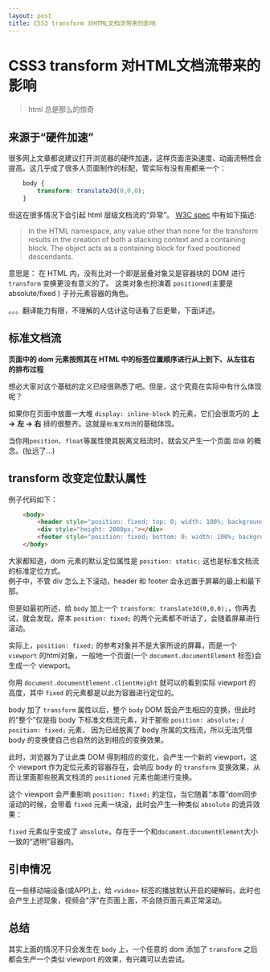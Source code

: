 ```yaml
---
layout: post
title: CSS3 transform 对HTML文档流带来的影响
---
```


# CSS3 transform 对HTML文档流带来的影响

> html 总是那么的惊奇

## 来源于“硬件加速”

很多网上文章都说建议打开浏览器的硬件加速，这样页面渲染速度、动画流畅性会提高。这几乎成了很多人页面制作的标配，管实际有没有用都来一个：

~~~css
    body {
        transform: translate3d(0,0,0);
    }
~~~

但这在很多情况下会引起 html 层级文档流的“异常”。
[W3C spec](http://www.w3.org/TR/css3-2d-transforms/#transform-rendering) 中有如下描述: 

> In the HTML namespace, any value other than none for the transform results in the creation of both a stacking context and a containing block. 
The object acts as a containing block for fixed positioned descendants.

意思是：
在 HTML 内，没有比对一个即是层叠对象又是容器块的 DOM 进行 `transform` 变换更没有意义的了。
这类对象也扮演着 `positioned`(主要是 absolute/fixed ) 子孙元素容器的角色。

。。。翻译能力有限，不理解的人估计这句话看了后更晕，下面详述。

## 标准文档流

**页面中的 dom 元素按照其在 HTML 中的标签位置顺序进行从上到下、从左往右的排布过程**

想必大家对这个基础的定义已经很熟悉了吧。但是，这个究竟在实际中有什么体现呢？

如果你在页面中放置一大堆 `display: inline-block` 的元素，它们会很乖巧的 **上 ->** **左 -> 右** 排的很整齐。这就是`标准文档流`的基础体现。

当你用`position`、`float`等属性使其脱离文档流时，就会又产生一个页面 `层级` 的概念。(扯远了...)

## transform 改变定位默认属性

例子代码如下：

~~~html
    <body>
        <header style="position: fixed; top: 0; width: 100%; background: red;">header</header>
        <div style="height: 2000px;"></div>
        <footer style="position: fixed; bottom: 0; width: 100%; background: blue;">footer</footer>
    </body>
~~~

大家都知道，dom 元素的默认定位属性是 `position: static;` 这也是标准文档流的标准定位方式。  
例子中，不管 div 怎么上下滚动，header 和 footer 会永远置于屏幕的最上和最下部。

但是如最初所述，给 `body` 加上一个 `transform: translate3d(0,0,0);`，你再去试，就会发现，原本 `position: fixed;` 的两个元素都不听话了，会随着屏幕进行滚动。

实际上，`position: fixed;` 的参考对象并不是大家所说的屏幕，而是一个 `viewport` 的html对象，一般地一个页面(一个 `document.documentElement` 标签)会生成一个 viewport。

你用 `document.documentElement.clientHeight` 就可以的看到实际 viewport 的高度，其中 `fixed` 的元素都是以此为容器进行定位的。

body 加了 `transform` 属性以后，整个 `body` DOM 既会产生相应的变换，但此时的“整个”仅是指 body 下标准文档流元素，对于那些 `position: absolute;` / `position: fixed;` 元素，
因为已经脱离了 body 所属的文档流，所以无法凭借 body 的变换使自己也自然的达到相应的变换效果。

此时，浏览器为了让此类 DOM 得到相应的变化，会产生一个新的 viewport，这个 viewport 作为定位元素的容器存在，会响应 body 的 `transform` 变换效果，从而让里面那些脱离文档流的 `positioned` 元素也能进行变换。

这个 viewport 会严重影响 `position: fixed;` 的定位，当它随着“本尊”dom同步滚动的时候，会带着 `fixed` 元素一块滚，此时会产生一种类似 `absolute` 的诡异效果：

`fixed` 元素似乎变成了 `absolute`，存在于一个和`document.documentElement`大小一致的“透明”容器内。

## 引申情况

在一些移动端设备(或APP)上，给 `<video>` 标签的播放默认开启的硬解码，此时也会产生上述现象，视频会"浮"在页面上面，不会随页面元素正常滚动。

## 总结

其实上面的情况不只会发生在 `body` 上，一个任意的 dom 添加了 `transform` 之后都会生产一个类似 viewport 的效果，有兴趣可以去尝试。





